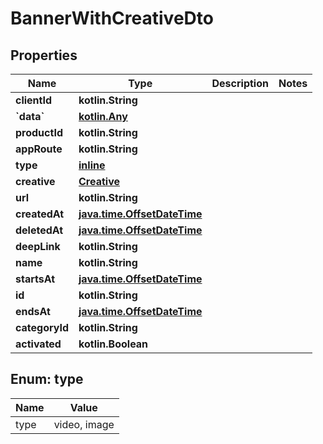 
# BannerWithCreativeDto

## Properties
Name | Type | Description | Notes
------------ | ------------- | ------------- | -------------
**clientId** | **kotlin.String** |  | 
**&#x60;data&#x60;** | [**kotlin.Any**](.md) |  | 
**productId** | **kotlin.String** |  | 
**appRoute** | **kotlin.String** |  | 
**type** | [**inline**](#Type) |  | 
**creative** | [**Creative**](Creative.md) |  | 
**url** | **kotlin.String** |  | 
**createdAt** | [**java.time.OffsetDateTime**](java.time.OffsetDateTime.md) |  | 
**deletedAt** | [**java.time.OffsetDateTime**](java.time.OffsetDateTime.md) |  | 
**deepLink** | **kotlin.String** |  | 
**name** | **kotlin.String** |  | 
**startsAt** | [**java.time.OffsetDateTime**](java.time.OffsetDateTime.md) |  | 
**id** | **kotlin.String** |  | 
**endsAt** | [**java.time.OffsetDateTime**](java.time.OffsetDateTime.md) |  | 
**categoryId** | **kotlin.String** |  | 
**activated** | **kotlin.Boolean** |  | 


<a id="Type"></a>
## Enum: type
Name | Value
---- | -----
type | video, image



